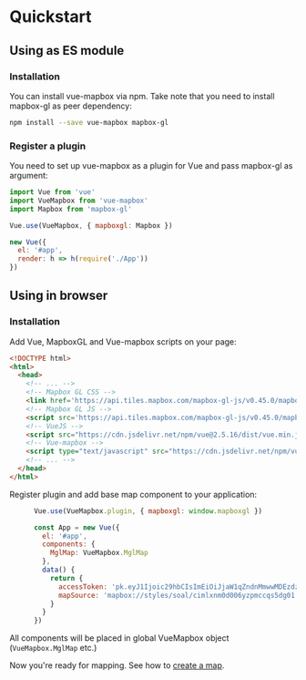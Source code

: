 # Quickstart

## Using as ES module
### Installation
You can install vue-mapbox via npm. Take note that you need to install mapbox-gl as peer dependency:
```bash
npm install --save vue-mapbox mapbox-gl
```

### Register a plugin
You need to set up vue-mapbox as a plugin for Vue and pass mapbox-gl as argument:
  
```javascript
import Vue from 'vue'
import VueMapbox from 'vue-mapbox'
import Mapbox from 'mapbox-gl'

Vue.use(VueMapbox, { mapboxgl: Mapbox })

new Vue({
  el: '#app',
  render: h => h(require('./App'))
})
```

## Using in browser
### Installation
Add Vue, MapboxGL and Vue-mapbox scripts on your page:

```html
<!DOCTYPE html>
<html>
  <head>
    <!-- ... -->
    <!-- Mapbox GL CSS -->
    <link href='https://api.tiles.mapbox.com/mapbox-gl-js/v0.45.0/mapbox-gl.css' rel='stylesheet' /> 
    <!-- Mapbox GL JS -->
    <script src='https://api.tiles.mapbox.com/mapbox-gl-js/v0.45.0/mapbox-gl.js'></script>
    <!-- VueJS -->
    <script src="https://cdn.jsdelivr.net/npm/vue@2.5.16/dist/vue.min.js"></script>
    <!-- Vue-mapbox -->
    <script type="text/javascript" src="https://cdn.jsdelivr.net/npm/vue-mapbox@0.0.23/dist/vue-mapbox.min.js"></script>
    <!-- ... -->
  </head>
</html>
```

Register plugin and add base map component to your application:

```javascript
      Vue.use(VueMapbox.plugin, { mapboxgl: window.mapboxgl })

      const App = new Vue({
        el: '#app',
        components: {
          MglMap: VueMapbox.MglMap
        },
        data() {
          return {
            accessToken: 'pk.eyJ1Ijoic29hbCIsImEiOiJjaW1qZndnMmwwMDEzdzBtNHRxcGFrampqIn0.bpwowsJ4GLBdsPnnXuZboA',
            mapSource: 'mapbox://styles/soal/cimlxnm0d006yzpmccqs5dg01'
          }
        }
      })
```

All components will be placed in global VueMapbox object (`VueMapbox.MglMap` etc.)

Now you're ready for mapping. See how to [create a map](basemap.md).
